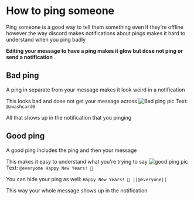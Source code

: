 
# How to ping someone
Ping someone is a good way to tell them something even if they're offline however the way discord makes notifications about pings makes it hard to understand when you ping badly

**Editing your message to have a ping makes it glow but dose not ping or send a notification**

## Bad ping
A ping in separate from your message makes it look weird in a notification

This looks bad and dose not get your message across
![Bad ping pic](https://awashcard0.pages.dev/projects/how-to-ping/bad-ping.png)
Text: `@awashcard0`

All that shows up in the notification that you pinging

## Good ping
A good ping includes the ping and then your message

This makes it easy to understand what you're trying to say
![good ping pic](https://awashcard0.pages.dev/projects/how-to-ping/good-ping.png)
Text: `@everyone Happy New Years! 🥳`

You can hide your ping as well: `Happy New Years! 🥳 ||@everyone||`

This way your whole message shows up in the notification
